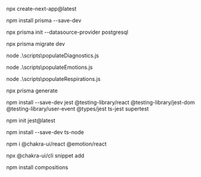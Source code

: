 npx create-next-app@latest

npm install prisma --save-dev

npx prisma init --datasource-provider postgresql

npx prisma migrate dev

node .\scripts\populateDiagnostics.js

node .\scripts\populateEmotions.js 

node .\scripts\populateRespirations.js 

npx prisma generate

npm install --save-dev jest @testing-library/react @testing-library/jest-dom @testing-library/user-event @types/jest ts-jest supertest

npm init jest@latest 

npm install --save-dev ts-node 

npm i @chakra-ui/react @emotion/react

npx @chakra-ui/cli snippet add

npm install compositions